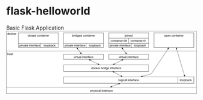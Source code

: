 # flask-helloworld
Basic Flask Application
![Alt text](docker-networking.png?raw=true "Docker networking")
